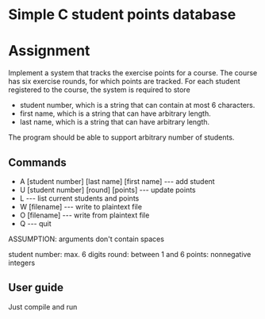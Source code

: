 # Simple C student points database

# Assignment
Implement a system that tracks the exercise points for a course. The course has six exercise rounds, for which points are tracked. For each student registered to the course, the system is required to store

- student number, which is a string that can contain at most 6 characters.
- first name, which is a string that can have arbitrary length.
- last name, which is a string that can have arbitrary length.

The program should be able to support arbitrary number of students.


## Commands
- A [student number] [last name] [first name] --- add student
- U [student number] [round] [points]         --- update points
- L                                           --- list current students and points
- W [filename]                                --- write to plaintext file
- O [filename]                                --- write from plaintext file
- Q                                           --- quit

ASSUMPTION: arguments don't contain spaces

student number: max. 6 digits
round: between 1 and 6
points: nonnegative integers


## User guide
Just compile and run